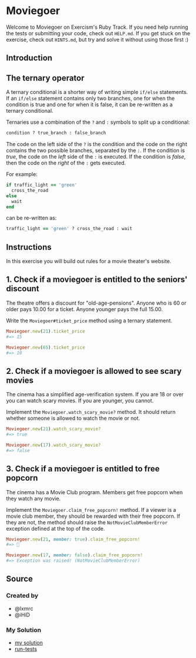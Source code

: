 # Moviegoer

Welcome to Moviegoer on Exercism's Ruby Track.
If you need help running the tests or submitting your code, check out `HELP.md`.
If you get stuck on the exercise, check out `HINTS.md`, but try and solve it without using those first :)

## Introduction

## The ternary operator

A ternary conditional is a shorter way of writing simple `if/else` statements.
If an `if/else` statement contains only two branches, one for when the condition is true and one for when it is false, it can be re-written as a ternary conditional.

Ternaries use a combination of the `?` and `:` symbols to split up a conditional:

```ruby
condition ? true_branch : false_branch
```

The code on the left side of the `?` is the condition and the code on the right contains the two possible branches, separated by the `:`.
If the condition is _true_, the code on the _left_ side of the `:` is executed.
If the condition is _false_, then the code on the _right_ of the `:` gets executed.

For example:

```ruby
if traffic_light == 'green'
  cross_the_road
else
  wait
end
```

can be re-written as:

```ruby
traffic_light == 'green' ? cross_the_road : wait
```

## Instructions

In this exercise you will build out rules for a movie theater's website.

## 1. Check if a moviegoer is entitled to the seniors' discount

The theatre offers a discount for "old-age-pensions".
Anyone who is 60 or older pays 10.00 for a ticket.
Anyone younger pays the full 15.00.

Write the `Moviegoer#ticket_price` method using a ternary statement.

```ruby
Moviegoer.new(21).ticket_price
#=> 15

Moviegoer.new(65).ticket_price
#=> 10
```

## 2. Check if a moviegoer is allowed to see scary movies

The cinema has a simplified age-verification system.
If you are 18 or over you can watch scary movies.
If you are younger, you cannot.

Implement the `Moviegoer.watch_scary_movie?` method.
It should return whether someone is allowed to watch the movie or not.

```ruby
Moviegoer.new(21).watch_scary_movie?
#=> true

Moviegoer.new(17).watch_scary_movie?
#=> false
```

## 3. Check if a moviegoer is entitled to free popcorn

The cinema has a Movie Club program.
Members get free popcorn when they watch any movie.

Implement the `Moviegoer.claim_free_popcorn!` method.
If a viewer is a movie club member, they should be rewarded with their free popcorn.
If they are not, the method should raise the `NotMovieClubMemberError` exception defined at the top of the code.


```ruby
Moviegoer.new(21, member: true).claim_free_popcorn!
#=> 🍿

Moviegoer.new(17, member: false).claim_free_popcorn!
#=> Exception was raised! (NotMovieClubMemberError)
```

## Source

### Created by

- @lxmrc
- @iHiD

### My Solution

- [my solution](./moviegoer.rb)
- [run-tests](./run-tests-ruby.txt)
